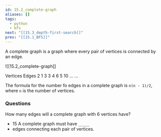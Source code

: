 ```yaml
---
id: 15.2_complete-graph
aliases: []
tags:
  - python
  - bfs
next: "[[15.3_depth-first-search]]"
prev: "[[15.1_BFS]]"
---
```


A complete graph is a graph where every pair of vertices is connected by an edge.

![[15.2_complete-graph]]


Vertices	Edges
2	        1
3	        3
4	        6
5	        10
...	        ...

The formula for the number fo edges in a complete graph is `n(n - 1)/2`,
where `n` is the number of vertices.

### Questions
How many edges will a complete graph with 6 vertices  have?
- 15
A complete graph must have `_____`
- edges connecting each pair of vertices.
